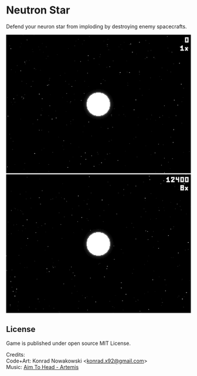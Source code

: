 # Neutron Star

Defend your neuron star from imploding by destroying enemy spacecrafts.

![Game Begin](/media/begin.gif)
![Boss Fight](/media/boss.gif)

## License

Game is published under open source MIT License.

Credits:
<br>Code+Art: Konrad Nowakowski &lt;konrad.x92@gmail.com&gt;
<br>Music: [Aim To Head - Artemis](https://www.youtube.com/watch?v=a4SLh0xvJeg)
